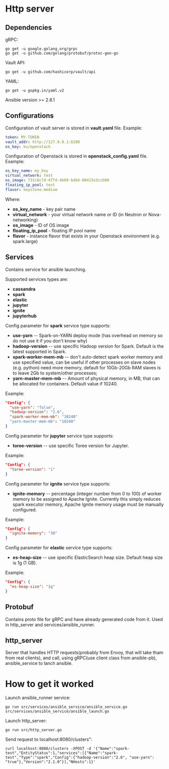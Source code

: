 # Http server

## Dependencies

gRPC:
```
go get -u google.golang.org/grpc
go get -u github.com/golang/protobuf/protoc-gen-go
```

Vault API:
```
go get -u github.com/hashicorp/vault/api
```

YAML:
```
go get -u gopkg.in/yaml.v2
```

Ansible version >= 2.8.1 

## Configurations
Configuration of vault server is stored in **vault.yaml** file. Example:
```yaml
token: MY-TOKEN
vault_addr: http://127.0.0.1:8200
os_key: kv/openstack
```

Configuration of Openstack is stored in **openstack_config.yaml** file. Example:
```yaml
os_key_name: my_key
virtual_network: test
os_image: 731c8c7d-47fd-4b69-bdb4-00415e3ccb00
floating_ip_pool: test
flavor: keystone.medium
```

Where:
* **os_key_name** - key pair name
* **virtual_network** - your virtual network name or ID (in Neutron or Nova-networking)
* **os_image** - ID of OS image
* **floating_ip_pool** - floating IP pool name
* **flavor** - instance flavor that exists in your Openstack environment (e.g. spark.large)
## Services

Contains service for ansible launching.

Supported services types are:
* **cassandra**
* **spark**
* **elastic**
* **jupyter**
* **ignite**
* **jupyterhub** 

Config parameter for **spark** service type supports:
* **use-yarn** -- Spark-on-YARN deploy mode  (has overhead on memory so do not use it if you don't know why)
* **hadoop-version** -- use specific Hadoop version for Spark. Default is the latest supported in Spark.
* **spark-worker-mem-mb** --  don't auto-detect spark worker memory and use specified value, can be useful if other
                             processes on slave nodes (e.g. python) need more memory, default for 10Gb-20Gb RAM slaves is to leave 2Gb to
                             system/other processes; 
* **yarn-master-mem-mb** -- Amount of physical memory, in MB, that can be allocated for containers. Default value if 10240.
                             
Example:
```json
"Config": {
  "use-yarn": "false",
  "hadoop-version": "2.6",
  "spark-worker-mem-mb": "10240"
  "yarn-master-mem-mb": "10240"
}
```

Config parameter for **jupyter** service type supports:
* **toree-version** -- use specific Toree version for Jupyter.

Example:
```json
"Config": {
  "toree-version": "1" 
}
```

Config parameter for **ignite** service type supports:
* **ignite-memory** -- percentage (integer number from 0 to 100) of worker memory to be assigned to Apache Ignite.
                       Currently this simply reduces spark executor memory, Apache Ignite memory usage must be manually configured.

Example:
```json
"Config": {
  "ignite-memory": "30" 
}
```

Config parameter for **elastic** service type supports:
* **es-heap-size** -- use specific ElasticSearch heap size. Default heap size is 1g (1 GB).

Example:
```json
"Config": {
  "es-heap-size": "1g" 
}
```

## Protobuf

Contains proto file for gRPC and have already generated code from it. Used in http_server and services/ansible_runner.

## http_server
Server that handles HTTP requests(probably from Envoy, that will take tham from real clients), and call, using gRPC(use client class from ansible-pb), ansible_service to lanch ansible.

# How to get it worked
Launch ansible_runner service:
```
go run src/services/ansible_service/ansible_service.go src/services/ansible_service/ansible_launch.go
```

Launch http_server:
```
go run src/http_server.go
```

Send request to localhost:8080/clusters":
```
curl localhost:8080/clusters -XPOST -d '{"Name":"spark-test","EntityStatus":1,"services":[{"Name":"spark-test","Type":"spark","Config":{"hadoop-version":"2.6", "use-yarn": "true"},"Version":"2.1.0"}],"NHosts":1}'
```

